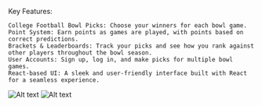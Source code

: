 Key Features:

    College Football Bowl Picks: Choose your winners for each bowl game.
    Point System: Earn points as games are played, with points based on correct predictions.
    Brackets & Leaderboards: Track your picks and see how you rank against other players throughout the bowl season.
    User Accounts: Sign up, log in, and make picks for multiple bowl games.
    React-based UI: A sleek and user-friendly interface built with React for a seamless experience.
![Alt text](path/to/your/image.png)
![Alt text](path/to/your/image.png)
